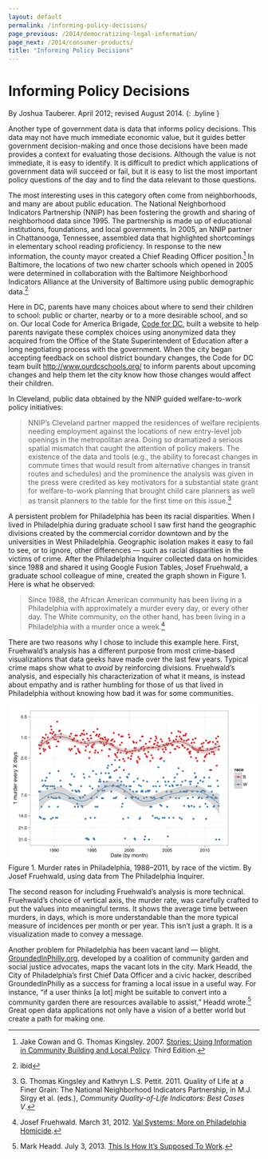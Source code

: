 ```yaml
--- 
layout: default
permalink: /informing-policy-decisions/
page_previous: /2014/democratizing-legal-information/
page_next: /2014/consumer-products/
title: "Informing Policy Decisions"
---
```

Informing Policy Decisions
==========================

By Joshua Tauberer. April 2012; revised August 2014.
{: .byline }


Another type of government data is data that informs policy decisions. This data may not have much immediate economic value, but it guides better government decision-making and once those decisions have been made provides a context for evaluating those decisions. Although the value is not immediate, it is easy to identify. It is difficult to predict which applications of government data will succeed or fail, but it is easy to list the most important policy questions of the day and to find the data relevant to those questions.

The most interesting uses in this category often come from neighborhoods, and many are about public education. The National Neighborhood Indicators Partnership (NNIP) has been fostering the growth and sharing of neighborhood data since 1995. The partnership is made up of educational institutions, foundations, and local governments. In 2005, an NNIP partner in <span>Chattanooga, Tennessee</span>, assembled data that highlighted shortcomings in elementary school <span>reading proficiency</span>. In response to the new information, the county mayor created a Chief Reading Officer position.[^1] In <span>Baltimore</span>, the locations of two new <span>charter schools</span> which opened in 2005 were determined in collaboration with the Baltimore Neighborhood Indicators Alliance at the University of Baltimore using public demographic data.[^2]

Here in DC, parents have many choices about where to send their children to school: public or charter, nearby or to a more desirable school, and so on. Our local Code for America Brigade, [Code for DC](http://codefordc.org/), built a website to help parents navigate these complex choices using anonymized data they acquired from the Office of the State Superintendent of Education after a long negotiating process with the government. When the city began accepting feedback on school district boundary changes, the Code for DC team built <http://www.ourdcschools.org/> to inform parents about upcoming changes and help them let the city know how those changes would affect their children.

In <span>Cleveland</span>, public data obtained by the NNIP guided <span>welfare-to-work policy</span> initiatives:

> NNIP’s Cleveland partner mapped the residences of welfare recipients needing employment against the locations of new entry-level job openings in the metropolitan area. Doing so dramatized a serious spatial mismatch that caught the attention of policy makers. The existence of the data and tools (e.g., the ability to forecast changes in commute times that would result from alternative changes in transit routes and schedules) and the prominence the analysis was given in the press were credited as key motivators for a substantial state grant for welfare-to-work planning that brought child care planners as well as transit planners to the table for the first time on this issue.[^3]

A persistent problem for <span>Philadelphia</span> has been its racial disparities. When I lived in Philadelphia during graduate school I saw first hand the geographic divisions created by the commercial corridor downtown and by the universities in West Philadelphia. Geographic isolation makes it easy to fail to see, or to ignore, other differences — such as racial disparities in the victims of crime. After the <span>Philadelphia Inquirer</span> collected data on <span>homicides</span> since 1988 and shared it using Google Fusion Tables, Josef Fruehwald, a graduate school colleague of mine, created the graph shown in Figure 1. Here is what he observed:

> Since 1988, the African American community has been living in a Philadelphia with approximately a murder every day, or every other day. The White community, on the other hand, has been living in a Philadelphia with a murder once a week.[^4]

There are two reasons why I chose to include this example here. First, Fruehwald’s analysis has a different purpose from most crime-based visualizations that data geeks have made over the last few years. Typical crime maps show what to *avoid* by reinforcing divisions. Fruehwald’s analysis, and especially his characterization of what it means, is instead about empathy and is rather humbling for those of us that lived in Philadelphia without knowing how bad it was for some communities.

![image](/figures/fruehwald.png) <span>Figure 1. Murder rates in Philadelphia, 1988–2011, by race of the victim. By Josef Fruehwald, using data from The Philadelphia Inquirer.</span>

The second reason for including Fruehwald’s analysis is more technical. Fruehwald’s choice of vertical axis, the murder rate, was carefully crafted to put the values into meaningful terms. It shows the average time between murders, in days, which is more understandable than the more typical measure of incidences per month or per year. This isn’t just a graph. It is a visualization made to convey a message.

Another problem for Philadelphia has been vacant land — blight. [GroundedInPhilly.org](http://www.groundedinphilly.org/), developed by a coalition of community garden and social justice advocates, maps the vacant lots in the city. Mark Headd, the City of Philadelphia’s first Chief Data Officer and a civic hacker, described GroundedInPhilly as a success for framing a local issue in a useful way. For instance, “if a user thinks [a lot] might be suitable to convert into a community garden there are resources available to assist,” Headd wrote.[^5] Great open data applications not only have a vision of a better world but create a path for making one.

[^1]: Jake Cowan and G. Thomas Kingsley. 2007. [Stories: Using Information in Community Building and Local Policy](http://www.urban.org/UploadedPDF/412033_stories_using_information.pdf). Third Edition.

[^2]: ibid

[^3]: G. Thomas Kingsley and Kathryn L.S. Pettit. 2011. Quality of Life at a Finer Grain: The National Neighborhood Indicators Partnership, in M.J. Sirgy et al. (eds.), *Community Quality-of-Life Indicators: Best Cases V*.

[^4]: Josef Fruehwald. March 31, 2012. [Val Systems: More on Philadelphia Homicide](http://val-systems.blogspot.com/2012/03/more-on-philadelphia-homicide.html).

[^5]: Mark Headd. July 3, 2013. [This Is How It’s Supposed To Work](http://civic.io/2013/07/03/this-is-how-its-supposed-to-work/).


